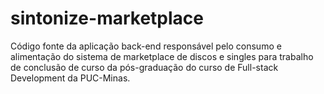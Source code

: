 # sintonize-marketplace
Código fonte da aplicação back-end responsável pelo consumo e alimentação do sistema de marketplace de discos e singles para trabalho de conclusão de curso da pós-graduação do curso de Full-stack Development da PUC-Minas.
